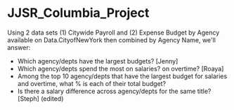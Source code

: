 # JJSR_Columbia_Project

Using 2 data sets (1) Citywide Payroll and (2) Expense Budget by Agency available on Data.CityofNewYork then combined by Agency Name, we'll answer:
-	Which agency/depts have the largest budgets? [Jenny]
-	Which agency/depts spend the most on salaries? on overtime? [Roaya]
-	Among the top 10 agency/depts that have the largest budget for salaries and overtime, what % is each of their total budget?
-	Is there a salary difference across agency/depts for the same title? [Steph] (edited) 
